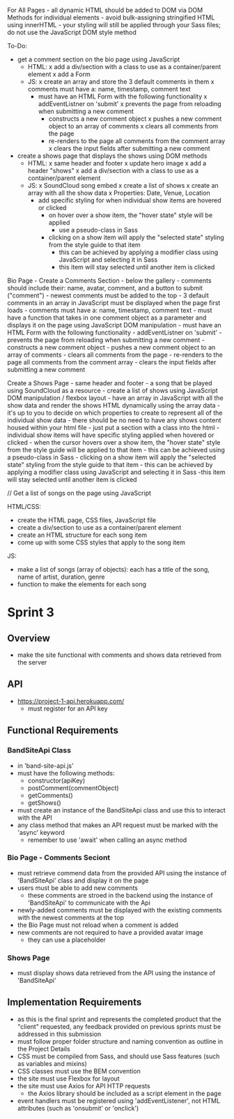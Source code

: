 For All Pages
    - all dynamic HTML should be added to DOM via DOM Methods for individual elements
            - avoid bulk-assigning stringified HTML using innerHTML
    - your styling will still be applied through your Sass files; do not use the JavaScript DOM style method

To-Do:
- get a comment section on the bio page using JavaScript
    - HTML:
        x add a div/section with a class to use as a container/parent element
        x add a Form 
    - JS:
        x create an array and store the 3 default comments in them
            x comments must have a: name, timestamp, comment text
        - must have an HTML Form with the following functionality
            x addEventListner on 'submit'
            x prevents the page from reloading when submitting a new comment
            - constructs a new comment object
            x pushes a new comment object to an array of comments
            x clears all comments from the page
            - re-renders to the page all comments from the comment array
            x clears the input fields after submitting a new comment
- create a shows page that displays the shows using DOM methods
    - HTML:
        x same header and footer
        x update hero image
        x add a header "shows"
        x add a div/section with a class to use as a container/parent element
    - JS:
        x SoundCloud song embed
        x create a list of shows
            x create an array with all the show data
                x Properties: Date, Venue, Location
        - add specific styling for when individual show items are hovered or clicked
            - on hover over a show item, the "hover state" style will be applied
                - use a pseudo-class in Sass
            - clicking on a show item will apply the "selected state" styling from the style guide to that item
                - this can be achieved by applying a modifier class using JavaScript and selecting it in Sass
                - this item will stay selected until another item is clicked



Bio Page - Create a Comments Section
    - below the gallery
    - comments should include their: name, avatar, comment, and a button to submit ("comment")
    - newest comments must be added to the top
    - 3 default comments in an array in JavaScript must be displayed when the page first loads
        - comments must have a: name, timestamp, comment text
    - must have a function that takes in one comment object as a parameter and displays it on the page using JavaScript DOM manipulation
    - must have an HTML Form with the following functionality
        - addEventListner on 'submit'
        - prevents the page from reloading when submitting a new comment
        - constructs a new comment object
        - pushes a new comment object to an array of comments
        - clears all comments from the page
        - re-renders to the page all comments from the comment array
        - clears the input fields after submitting a new comment

Create a Shows Page
    - same header and footer
    - a song that be played using SoundCloud as a resource
    - create a list of shows using JavaScript DOM manipulation / flexbox layout
        - have an array in JavaScript with all the show data and render the shows HTML dynamically using the array data
            - it's up to you to decide on which properties to create to represent all of the individual show data
            - there should be no need to have any shows content housed within your html file
                - just put a section with a class into the html
        - individual show items will have specific styling applied when hovered or clicked
            - when the cursor hovers over a show item, the "hover state" style from the style guide will be applied to that item
                - this can be achieved using a pseudo-class in Sass
            - clicking on a show item will apply the "selected state" styling from the style guide to that item
                - this can be achieved by applying a modifier class using JavaScript and selecting it in Sass
                -this item will stay selected until another item is clicked





// Get a list of songs on the page using JavaScript

HTML/CSS:
- create the HTML page, CSS files, JavaScript file
- create a div/section to use as a container/parent element
- create an HTML structure for each song item
- come up with some CSS styles that apply to the song item

JS:
- make a list of songs (array of objects): each has a title of the song, name of artist, duration, genre
- function to make the elements for each song


# Sprint 3

## Overview
- make the site functional with comments and shows data retrieved from the server

## API
- https://project-1-api.herokuapp.com/
    - must register for an API key

## Functional Requirements

### BandSiteApi Class
- in 'band-site-api.js'
- must have the following methods:
    - constructor(apiKey)
    - postComment(commentObject)
    - getComments()
    - getShows()
- must create an instance of the BandSiteApi class and use this to interact with the API
- any class method that makes an API request must be marked with the 'async' keyword
    - remember to use 'await' when calling an async method

### Bio Page - Comments Seciont
- must retrieve commend data from the provided API using the instance of 'BandSiteApi' class and display it on the page
- users must be able to add new comments
    - these comments are stroed in the backend using the instance of 'BandSiteApi' to communicate with the Api
- newly-added comments must be displayed with the existing comments with the newest comments at the top
- the Bio Page must not reload when a comment is added
- new comments are not required to have a provided avatar image
    - they can use a placeholder

### Shows Page
- must display shows data retrieved from the API using the instance of 'BandSiteApi'

## Implementation Requirements
- as this is the final sprint and represents the completed product that the "client" requested, any feedback provided on previous sprints must be addressed in this submission
- must follow proper folder structure and naming convention as outline in the Project Details
- CSS must be compiled from Sass, and should use Sass features (such as variables and mixins)
- CSS classes must use the BEM convention
- the site must use Flexbox for layout
- the site must use Axios for API HTTP requests
    - the Axios library should be included as a script element in the page
- event handlers must be registered using 'addEventListener', not HTML attributes (such as 'onsubmit' or 'onclick')

